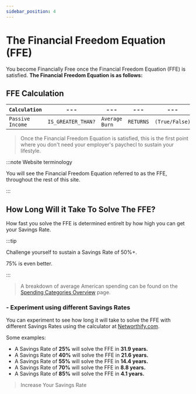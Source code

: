 ```yaml
---
sidebar_position: 4
---
```


# The Financial Freedom Equation (FFE)

You become Financially Free once the Financial Freedom Equation (FFE) is satisfied. **The Financial Freedom Equation is as follows:**

## FFE Calculation

<APITable>

| `Calculation` | --- | --- | --- | --- |
| --- | --- | --- | --- | --- |
| `Passive Income` | `IS_GREATER_THAN?` | `Average Burn` | `RETURNS` | `(True/False)`|

</APITable>

>Once the Financial Freedom Equation is satisfied, this is the first point where you don't need your employer's paychecl to sustain your lifestyle. 

:::note Website terminology

You will see the Financial Freedom Equation referred to as the FFE, throughout the rest of this site.

:::

## How Long Will it Take To Solve The FFE?

How fast you solve the FFE is determined entirelt by how high you can get your Savings Rate. 

:::tip

Challenge yourself to sustain a Savings Rate of 50%+.

75% is even better.

:::

>A breakdown of average American spending can be found on the [Spending Categories Overview](spending/index.md) page.

### - Experiment using different Savings Rates

You can experiment to see how long it will take to solve the FFE with different Savings Rates using the calculator at [Networthify.com](https://networthify.com/calculator/earlyretirement?income=50000&initialBalance=0&expenses=20000&annualPct=5&withdrawalRate=4).

Some examples:
- A Savings Rate of **25%** will solve the FFE in **31.9 years.**
- A Savings Rate of **40%** will solve the FFE in **21.6 years.**
- A Savings Rate of **55%** will solve the FFE in **14.4 years.**
- A Savings Rate of **70%** will solve the FFE in **8.8 years.**
- A Savings Rate of **85%** will solve the FFE in **4.1 years.**

>Increase Your Savings Rate